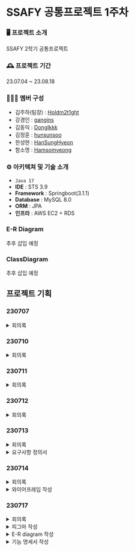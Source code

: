 # SSAFY 공통프로젝트 1주차

### 🖥️ 프로젝트 소개

SSAFY 2학기 공통프로젝트

### 🕰️ 프로젝트 기간

23.07.04 ~ 23.08.18

### 🧑‍🤝‍🧑 멤버 구성

- 김주하(팀장) : [Holdm2t1ght](https://github.com/Holdm2t1ght)
- 강경인 : [gangins](https://github.com/gangins)
- 김동익 : [DongIkkk](https://github.com/DongIkkk)
- 김정훈 : [hunsunsoo](https://github.com/hunsunsoo)
- 한성현 : [HanSungHyeon](https://github.com/HanSungHyeon)
- 함소명 : [Hamsomyeong](https://github.com/Hamsomyeong)

### ⚙️ 아키텍쳐 및 기술 소개

- `Java 17`
- **IDE** : STS 3.9
- **Framework** : Springboot(3.1.1)
- **Database** : MySQL 8.0
- **ORM** : JPA
- **인프라** : AWS EC2 + RDS

### E-R Diagram

추후 삽입 예정

### ClassDiagram

추후 삽입 예정

## 프로젝트 기획

### 230707

<details>
<summary>회의록</summary>
<div markdown="1">

## 1. 프로젝트명 정하기

- 소주 디스펜서… - 소주메이트
- S(o)UL Mate

## 2. 메인기능

### 2-1. 게임

- 구체적으로 어떤 게임들을 넣을지?
  - 게임마다 필요한 기술들(음성인식 텍스트 변환 등)
  - 모션인식 (학습되지 않은 부분은 어려울 수 있음)
  - 업다운, 초성, 라이어 게임
  - 화상 필터는 심화기능으로?
  - 기본틀은 유지하되 게임마다 제공하는 ui는 달라지게
  - 화상이라는 점을 고려해서 구현 가능한 게임
    - 정답처리, 벌칙자 등을 누가판단하느냐
  - 메인게임 3개 + 간단하고 직관적인 게임들 추가(룰렛, 사다리 등)
  - 엠젯뜨한 게임
  - 간단한 게임
    - 양세찬 게임( 본인에게만 보이지않는 단어 - 다른 게임에도 활용 가능)
    - (바보)라이어게임
    - 업다운 게임
  - 음성 인식이 들어갈 때 좋은 게임
    - 어목조동 → 사전에서 물 고기, 나무, 새, 동물을 가져와서 인식이 가능한지
    - 금지어→ 그냥 무슨 말이든 ai 스피커처럼 인식이 되나
    - 훈민정음→ 사전 음성 인식(핸드폰 알람 게임이랑 조합 가능)
  - 모션 인식
    - 병뚜껑 치기 → 모션 인식이 가능한지 먼저 파악 후 진행
  - 프론트가 파이팅할 게임
    - 더게임오브데스
    - 룰렛 돌리기, 사다리 타기
    - 손병호
  - 술게임다운 템포가 빠른 게임도 있어야하지않을까
    - 배스킨라빈스31
    - 아파트
    - 잔치기
    - 이순신 게임
    - 눈싸움

### 2-2. 공통기능

- 방 만들 때 필요한 설정
  - 인원 수
  - 심화 기능 랜덤 매칭 시 캠 필수 설정 → 안 켰을 때 내보내지게
  - 게임 선정자 랜덤 또는 방장 또는 번갈아가며
- 이모티콘 보내기
- 실시간 채팅
- 방에 들어갈 때 닉네임 또는 이름 설정
- 메인페이지
  - 로그인 (redis를 사용한 토큰 기술을 써 보기)
  - 방만들기 / 방입장
  - 설정 → 비밀번호 개인 정보
    - 마이크 확인, 캠 확인
- 눈 감을 때 내보내지게 → 시간은 설정할 수 있게
- 추방 투표 과반수 이상일 때 추방
- 본인 캠이랑 마이크 끌 수 있게
- 게임 중단
- 나가기 버튼
- 게임 방법 유튜브 링크 넣고 간단한 설명 볼 수 있게
- 방 설정 바꿀 수 있게

### 2-3. 세부조정사항

- 게임 중간에 입장했을 때는 캠만 나오고 참여는 안 되게 설정 → 대기 중으로 하도록
- 게임 중간에 퇴장했을 때 게임을 종료시킬지, 아니면 그대로 진행할지 게임의 특성에 따라 조정할 수 있게
- 게임마다 효과 어떻게 할지, 효과음? 정리하기
- 방마다 뒤에 디자인이 변경된다
- 게임에서 음성을 사용한 ai 인식

## 3. 심화기능

- 랜덤 매칭
- 녹화 기능을 하게 되면 모두에게 동의받는 투표 필수!
- 참여자별 음성 조절 가능하게(디스코드랑 비슷한 기능)
- 필터나 뒤에 배경 바꿀 수 있게

## 4. 간단한 역할 정하기

- 강경인
  FrontEnd
  React,
- 김동익
  BackEnd, FrontEnd
  방 CRUD, 잔치기
- 김정훈
  BackEnd, FrontEnd
  모션(병 치기 게임), (바보)라이어게임
- 김주하
  BackEnd, FrontEnd
  얼굴인식, 더 게임 오버 데스
- 한성현
  BackEnd
  유저, 룰렛
- 함소명

  BackEnd

  음성(훈민정음 게임) → 사전api랑 연동

  사다리

- 유저(로그인까지 포함되게), 관리자 → 설정 update → 음성 크기
- 화상
- 게임마다 필요한 백, 프론트
  - 음성
  - 모션
  - 기본적(라이어 게임, 룰렛, 사다리, 더 게임 오버 데스, 잔 치기)
- 방 만드는 설정 → 방 만들어지게 → 참여코드
- 얼굴인식
- 인프라, 배포
- 실시간 채팅 → 누가 할지

## 5. 사용**툴**

- 인프라
  - AWS EC2 + RDS
- DB
  - MySQL
- 백
  - 주 언어: JAVA(ver: JAVA 17)
  - SPRING BOOT(ver: 3.1.1) + JPA
  - Gradle
  - Postman → 노션 api 명세서 정리 및 문서 api 저장
  - 모션 인식 및 얼굴 인식은 둘이 상의해서 다시 적어 놓겠습니다
  - 음성 인식: 소명 언니가 써 주기
  - 사용 api는 아직 정하지 않았으니까 각자 기록 후 사용하는 것마다 서비스 탭에 추가하기
- 프론트
  - JavaScript(TypeScript) + HTML + CSS5
  - React
  - axios 통신
  - vscode
  - s3 서버
- 배포
- 협업
  - 피그마(목업)
  - 디스코드
  - 매터모스트
  - 노션
  - 지라
  - 깃랩 선 깃허브 정리
  - miro(브레인스토밍)

</div>
</details>

### 230710

<details>
<summary>회의록</summary>
<div markdown="1">

## Convention 작성

## 술게임 엎는다면

- 심리상담
- 안전귀가
- 2세 얼굴/얼굴변화 감지
- 감정 쓰레기통
  - 감정 일기장 → 밑의 통화를 기반으로 가장 많이 나온 표정을 달력에 기록
  - 서로의 심리 상담 → 필터로 랜덤 매칭
  - 익명
  - 친구 추가 / 차단 / 신고
  - 음성변조 / 얼굴 가면
- 공연(합주)
- 일일알바 당일면접 / 심부름 서비스
  - 구인구직 플랫폼에 준하는 프로젝트 볼륨
- 아이들 예절교육(양치, 식사습관 등)
- 넥타이 매는 법
- 업무나 교육 중에 나쁜 습관 파악 및 집중 시간 카운트

## 최종 아이디어 기획안

### 게임 → S(o)UL MATE

- 친구들과 온라인에서 즐길 수 있는 게임 창구
- 메인 게임
  - 할리갈리
    - 게임 방법
      ```jsx
      1. 전체 카드를 사용자에게 같은 개수대로 나눠 준다
      2. 게임 순서에 맞게 카드를 낸다
      3. 이때 게임 참여자들은 왼손으로 귀를 잡고 있는다
      4. 특정 과일의 수가 5개가 되면 종을 울린다
      5. 가장 먼저 누른 사람이 판에 올라간 카드를 모두 가져간다
      6. 카드가 전부 떨어진 사람은 탈락한다
      ```
    - 구현 방식
      - 전체 카드를 개수에 맞게 나눠 주는 자동화
      - 카드 내기 버튼을 눌렀을 때 카드가 자동으로 열리는 UI
      - 모션으로 왼손이 귀 위치에 들어가 있는지 파악해서 잡고 있지 않다면 빨간색 경고등 울리게
      - 가장 먼저 스페이스(종 형식 구현)를 누른 사람 파악해서 카드 넘어가게
      - 게임 탈락한 사람 UI로 탈락 알려 주기
  - 2인 협동 추리 게임
    - 기획
      - 한 명은 푸는 사람, 한 명은 문제 내는 사람이 될 수 있는 배경 주기
      - 반칙에 대한 게임 오버 상황 주기
    - 게임 방법
      ```jsx
      1. 여러 스테이지로 구성되어 있다
      2. 누가 문제를 풀고 맞힐지 역할을 선택한다
      3. 두 명의 화면은 다른 화면이 나오게 되고 문제를 내는 사람의 힌트에 맞추어 문제를 맞히는 사람이 게임을 동작한다
      4. 반칙 상황에 맞는 것이 나오면(예를 들어 문제를 그대로 그려서 보여 주는 등의 행위) 반칙으로 게임 오버가 된다
      ```
    - 구현 방식
    - 모험 스토리 - 허수아비(똑똑해지고 싶음) -> 겁쟁이 사자(용기를 얻고 싶음) -> 오즈 왈(서쪽 사악한 마녀를 죽여라) → 양철 나무꾼(마녀의 저주로 신체를 잃음, 심장) -> 서쪽마녀
      [오즈의 마법사 줄거리, 등장인물](https://m.blog.naver.com/pilg99/221385840421)
      → 웹에서 어디까지 구현이 가능할지 상상
      ![Untitled](https://file.notion.so/f/s/74bb99ca-2bde-4f32-bc3a-7de15993b2d2/Untitled.png?id=d6b330ee-9cb1-4f41-8f9e-e8a79fc33a04&table=block&spaceId=a94c58cd-3c97-4a9b-a028-c102bdd4bf42&expirationTimestamp=1689184800000&signature=hSwAeQ0cTtkiYLhFZAbNJdjkUC1JYo_17fucK04xB2s&downloadName=Untitled.png)
      ![Untitled](https://file.notion.so/f/s/7cf248c0-c71c-4c14-8bef-6cdf937019bd/Untitled.png?id=5b873366-0498-40f3-9643-8c8d818ef941&table=block&spaceId=a94c58cd-3c97-4a9b-a028-c102bdd4bf42&expirationTimestamp=1689184800000&signature=n72ooyYotKxFeH9bX3O4FhlbfYQT6ANFq26EA6A_nw0&downloadName=Untitled.png)
      ![Untitled](https://file.notion.so/f/s/385b3cee-db2a-4df0-aef3-5c8446b7a214/Untitled.png?id=075f30dd-f7dd-4dac-8d2c-56336f6e4a37&table=block&spaceId=a94c58cd-3c97-4a9b-a028-c102bdd4bf42&expirationTimestamp=1689184800000&signature=s5Z6mYIUWDSJlvWU2y8dNmgMOeLw-s_ojxt7NFWpUgw&downloadName=Untitled.png)

### EmoVenture or EmoThrow

- 같은 고민을 가진 사람들끼리 모여 대화할 수 있는 익명 커뮤니티
- 메인 기능
  - 필터를 통해 본인 고민에 맞는 주제를 정해 방을 들어갈 수 있음 → 랜덤
    - 대신 마음에 드는 사람 친구 추가 할 수 있게 → ~~(채팅으로 발전 가능성 있음)~~
    - 악성유저 차단 기능
  - 얼굴을 가릴 수 있고(스노우처럼 가면 쓸 수 있음) 음성 변조 선택 가능
  - 당일 얼굴 표정을 분석하여 가장 오래 잡힌 표정을 그날의 감정 기록에 전달
    - 코멘트를 달아 당일 일기 작성 가능
  - 감정 던지기 기능
- 심화 기능
  - 음성의 인지가 가능한지 확인한 후 기록 저장

### ~~Good Habit~~

- ~~업무 또는 공부 중 습관 교정을 할 수 있게 도와주는 프로그램~~
- ~~메인 기능~~
  - ~~업무 중에 켜 놓고 다른 일을 하는 동안 손을 물어뜯거나 턱을 괴고 있는 시간을 캡처하거나 카운트하여 정리한다~~
  - ~~자세 교정이 가능할지 → 거북목 등~~
  - ~~집중하는 시간 파악 타이머 저장~~
  - ~~그룹화로 하는 것도 괜찮지 않을까? → Like 열품타~~
    - ~~예시: 공통 팀 업무, 모각코, 스터디 시험 공부 등~~
- ~~추가 기능~~
  - ~~자기 관리 보조 서비스~~

</div>
</details>

### 230711

<details>
<summary>회의록</summary>
<div markdown="1">

## 1. 아이디어 구체화

### 게임

1. 2인 협동 게임.
   - 미로 - 맵 랜덤 만들기 -> 키업 (UI 변경x)
     - 출발지 랜덤
   - 기하학 문양 맞추기 -> 드래그앤드롭
   - 파노라마 -> 그림 랜덤 배치 -> 순서 배치

## 컨설턴트님 상담

### 게임

- 구현이 되야 재미요소를 알 수 있을 것 같다
- 박진감 - 구성 상의 중요
- 여러개가 모여진 게임 느낌이 될 수있음..
- 큰 게임/ 자잘하면 **결이 맞아야한다.**
- 가능성을 고려해서 구상.
- 룰 자체도 달라지니까 유저 입장에서 집중도가 깨질 수 있다.
- 유저가 스테이지를 클리어할 때마다 보상 요소
- 친한 친구랑 있는것만으도 좋다가 아닌 이 게임을 해야하는 이유 생각해보자.
- 결이 맞는 재미요소를 생각해보자. ( ex) 어린왕자-불멍, 힐링 )
- **오프라인을 온라인으로 땡겨놓는 것은 별로다**.. 미로게임이 제일 참신하다.
- 한번 하고 또 할까? - 보여지는게 중요함.

### EmoThrow

- 무난하다..
- 어떤게 차별점이 될수있는지 하나를 정하는게 좋을 것 같다.
- 커뮤니티 성? 그 외적으로 확장 가능성
- 우울성에 빠질 수 있음
- 이전 프로젝트들과 차별점필요
- 구체적인 메인 서비스
- 같은 고민을 가진 사람들이 모여서 어떤걸 하는지

## 게임 아이디어

- OJT 신입사원 친목, SSAFY 입과 전 친목 등 그룹 친목
- 해보면 재밌는 게임인데 대중적이지 않으면 소비자가 될 수 없다.
- 왜? 어떤 게임 좋아하나?
  1. 프론트가 아기자기했다.
  2. 중독? 돈 - 있다가 없어지고 심리적으로
  3. 룰이 간단함, 원클릭, 뇌를 안쓰는 게임이 유저를 끌어당김.
  4. 분석게임, 어떻게 하면 더 잘 할 수 있을지 고민할 수 있는 게임, 협동게임이라면 남탓할 수 있는 게임, 같이 즐길 수 있는게임,
  5. 경쟁요소 - 싸워서 이기거나, 클리어 하거나, 기록 연장하거나, 힐링게임이거나,
  6. 짧긴해.. 단발성.. 한번하고 안할 것 같아.. 파악하면 또 안할 것 같아..
  7. 동등하게 시작해서 실력차이로 경쟁하는 게임.
  8. 랜덤, 도박, 경쟁, 무한동력
  9. 예상되는 게임을 가져와서 업그레이드 시키는게 흥미를 도출 할 수 있을 것 같음.
  10. 우리가 만들고 우리가 또 할 게임.
  11. 테트리스, 버블샷, 방탈출 경쟁 게임
  12. 랭킹시스템 / 시간 재는것

## 최종 아이디어

## 주제

협동 퍼즐 게임

## 프로젝트 이름

Oz

## 기획 의도

- 용사님들 도로시를 집에 보내야해요. (컨셉에 잡아먹힘)

## 줄거리

[오즈의 마법사 줄거리, 등장인물](https://m.blog.naver.com/pilg99/221385840421)

1. 토네이도 때문에 도로시가 집에서 오즈의 나라로 떨어짐 집에 가는 법을 물어봤더니 오즈한테 가 보라고 사람들이 말함
2. 가는 동안 겁쟁이 사자, 양철 나무꾼, 허수아비를 만나고 모두 원하는 소원이 있어 함께 가게 됨
3. 오즈한테 갔더니 서쪽 마녀를 잡고 오면 소원을 이루어 준다고 함
4. 서쪽마녀에게 가는 동안 사자와 나무꾼과 허수아비는 원하는 걸 얻게 됨
5. 서쪽마녀를 잡고 오즈에게 갔더니 너희는 이미 원하는 걸 얻었다 도로시는 내가 보내 줌 하고 집에 보내 주고 끝!

## 게임 아이디어

1. 허수아비: 똑똑해지고 싶어 → 지능겜

   - 사칙연산
     - 숫자판을 뒤집어 5초 동안 보여 준다
     - 세 명의 조력자가 순서대로 숫자판을 조합해 준다
     - 허수아비가 부호 두 개를 이용하여 정답을 조합한다

1. 겁쟁이 사자: 용기를 얻고 싶어 → 무서운 겜

   - 미로
     - 조력자들은 지도를 볼 수 있다(여기서 누구는 함정 표시, 누구는 특정 벽 표시,

1. 양철 나무꾼: 따뜻한 마음씨를 갖고 싶어 → 뜨뜨무시한 겜

   - 상형문자 → 누군가 위험에 빠져 있는데 구하기 위한 자물쇠 풀기 같은 느낌으로 구현

1. 도로시: 집에 가고 싶어
   - 이어그리기 제시어 맞히기

- 프레임

  - 인원: 2~4명 (4명 권장)
  - 만약 인원이 되지 않는다면 그 역할 게임에서 역할을 맡을 사람을 선정할 수 있게 한다

- 스테이지 별 포지션 바꾸기
- 어느 조건을 충족하고 클리어를 하면 ⇒ 업적/보상
- 랭킹 / 경쟁요소 (라운드별 / 최종 클리어 시간 기록)
- 일러스트 AI
  - 미드저니 (디스코드)
  - 스테이블 디퓨전
  - 딥아트
  - Text to image 라고 구글링

</div>
</details>

### 230712

<details>
<summary>회의록</summary>
<div markdown="1">

## 설계 구체화

### 스토리

- 스토리
  - 도로시가 토네이도 타고 날아서 오즈의 나라로 떨어져서 오즈를 찾는 여행을 시작함
    - 도로시 : 으아아아앗! 어데고 ??!
  - ## 동료들을 만남
  - 오즈한테 갔더니 서쪽 마녀를 해치워 달라고 함
  - 여기서부터 게임 시작
  - 스테이지 원: 허수아비로 사칙연산 게임 끝나고 멍청해 보이던 허수아비가 똑똑해 보이기 시작하게 어쩌구
  - 스테이지 투: 겁쟁이 사자가 미로 찾기를 통해 장애물을 극복하며 용기를 찾음
  - 스테이지 쓰리: 동료들이 함정에 빠진 걸 삐그덕거리는 양철 나무꾼이 구해 주며 따듯한 마음씨를 찾게 됨
  - 파이널 스테이지: 이어 그리기로 그린 그림을 도로시가 맞히며 서쪽 마녀를 해치울 수 있게 됨
  - 오즈에게 돌아가서 나머지는 모두 원하는 걸 얻게 되었다는 걸 듣고 열기구 타고 집에 들어가면서 끝!

### 게임

- 사칙연산(허수아비: 똑똑해지고 싶어 → 지능겜)
  - 게임 방법
    - 숫자판을 뒤집어 5초 동안 보여 준다
    - 숫자 3개와 부호 2개로 식을 조합해 주어진 숫자와 같게 답을 추출한다.
    - 세 명의 조력자
      - 조력자에게는 숫자가 있는 판만 주어진다.
      - 조력자들은 서로 소통할 수 있다.
      - 세 명의 조력자가 순서대로 숫자판을 조합해 준다
    - 허수아비
      - 허수아비는 쓸 수 있는 사칙연산이 주어진다.
      - 허수아비가 부호 두 개를 이용하여 정답을 조합한다
  - 게임 세부 사항
    - 조력자 셋은 대화를 할 수 있다 → 문제 푸는 사람한테는 나머지 자동 음소거되게
    - 답을 만드는 상황: 자연수가 나오게 정답 추출 (정답이 먼저 나와 있어야 되는데 빼기는 앞에 수가 뒤에 수보다 커야 되고 나누기는 앞의 수가 뒤의 수의 배수여야 하는데 랜덤으로 답을 만들 때 조합 조건을 생각하면서 하기)
    - 숫자만 랜덤으로
    - 부호는 중복이 되게 계산 순서 지키기
    - 숫자판 6x6=36개로 하고 판은 중복이 안 되게 사용하는 대신 숫자는 1~12까지 세 번씩 랜덤으로 들어가게 설정
- 미로(겁쟁이 사자: 용기를 얻고 싶어)
  - 게임 방법
    - 세 명은 조력자, 한 명은 미로를 해결해 나가는 사람
    - 세 명이 길을 알려 주고 한 명은 키업으로 간다(윗 방향키와 아래 방향키는 앞뒤로 움직일 수 있고, 옆 방향키들은 시점을 변화할 수 있게 해 준다)
    - 장애물에 걸리게 되면 게임 오버가 된다
    - 도착지에 도착하면 끝난다
  - 세부 사항
    - 조력자 A: 출발지와 도착지를 주고 R 바닥 색을 볼 수 있다
    - 조력자 B: 장애물(구덩이)을 볼 수 있고 G 바닥 색을 볼 수 있다
    - 조력자 C: 장애물(폭탄)을 볼 수 있고 B 바닥 색을 볼 수 있다
    - 사자: 1인칭 시점으로 앞 방향만 볼 수 있다
    - 조력자 B와 C가 장애물을 둘 다 보게 할 건지, 아니면 장애물을 하나로 하고 벽이라는 요소를 넣을 것인지
      - 장애물은 두 개가 맞는데 사자 UI 화면에서만 벽을 볼 수 있게 구현하는 것도 괜찮다!
    - 맵 크기는 6*6 OR 10*10 시뮬레이션 해 보기 → 6\*6 → 각각 색을 12개씩 장애물은 6개씩
    - 전체 맵에서 출발지를 정하고 장애물을 설정한 다음 도착지를 경우의 수를 찾아 구현
    - 사자의 화면을 보는 재미가 있게 구성하기 사진들 찾아서 특별한 이벤트로 소리 같은 게 튀어나오거나 박쥐 같은 게 나오는 것도 괜찮을 듯!
- 상형문자(양철 나무꾼: 따뜻한 마음씨를 갖고 싶어)
  - 게임 방법
    - 세 칸이 비어 있는 동그라미 원형 2줄 퍼즐이 있다 총 7칸 또는 8칸이 비어 있음
    - 조력자들은 빈 칸이 무엇인지 알 수 있다
    - 빈 칸에 들어가는 정답 중 묘사를 듣고 가장 알맞은 것을 골라서 넣기
    - 가운데 동그라미를 누르면 정답 체크
  - 세부 사항
    - 총 데이터는 퍼즐 칸 * 6개로 정답은 랜덤 배치되고 보기를 고를 수 있는 것은 답안에 있는 모든 상형 문자 3*6개를 준다
    - 정답을 맞히는 것은 드래그 앤 드롭으로 버튼에 옮길 수 있게 한다
    - 심화 과정으로 원형 판이 돌아가며 조력자가 보이는 화면이 달라질 수 있게 할 수 있는지 파악
    - 기본 과정은 피자 조각처럼 세 부분을 조력자 화면에서 각각 보일 수 있게 한다
    - 전체에 1분 30초
- 이어그리기 제시어(도로시: 집에 가고 싶어)

  - 주제: 캐릭터
  - 게임 방법
    - 제시어를 1~3명의 조력자에게 제공한다
    - 순서대로 정해진 시간만큼 그리고 다음 사람이 이어 그릴 수 있게 한다
    - 모두 그리게 된다면 도로시가 맞힌다
  - 세부 사항
    - 조력자가 그릴 수 있는 시간을 각각 몇 초씩 줄 것인지
    - 제시어는 빅데이터로 넣을 테니 자료 찾기
    - 그림판 기능 필요함 → 색상 바꿔서 그릴 수 있는지 확인하기
    - 조력자들 **얼굴을 안 보이게** 하고 **음소거**를 시킴
    - 캐릭터를 모를 상황을 대비하여 시작 전 3초 동안 같이 볼 수 있게

- 스테이지 별 포지션 바꾸기
- 어느 조건을 충족하고 클리어를 하면 ⇒ 업적/보상
- 랭킹 / 경쟁요소 (라운드별 / 최종 클리어 시간 기록)
- 만약에 4명이 채워지지 않는다면 그 스테이지 한정 문제 맞히는 역할 정할 수 있게 함

### 기능

- 유저 CRUD
- 화상
- 실시간 채팅
- 사칙연산
- 미로
- 상형문자
- 이어그리기
- 랭킹 기록
- 스토리 진행
- 심화: 업적
- 심화: 모드

### 플로우

1. 웹 페이지 들어가야 돼
2. 타이틀이 나와야 되고 로그인, 회원 가입
   1. 콘셉트에 잡아먹힌 느낌으로 가서 메인에는 깔끔하게 로그인, 회원가입, 모험 시작 등만 나오게 한다
   2. 회원가입창이나 로그인창은 새로운 창으로 넘어가게
   3. api 추가해서 소셜 로그인(카카오, 네이버, 구글) 및 회원가입 가능하게
3. 로그인이 됐을 때 모험 시작, 마이페이지, 비밀번호 (not 찾기),
   1. 모험 시작은 팀 구성이 완료되었을 때 가능하게
   2. 팀 입장은 프라이빗하게 초대코드로만
   3. 버튼은 방만들기 / 코드 입력 두가지만 존재.
4. 방만들기 / 코드입력 페이지
   4-1. 방만들기
   4-2. 코드입력
5. 게임 시작 직전 (역할 선택)
6. 게임 화면
   (일단 생략)
7. 윷놀이 말움직이는거처럼 스테이지를 구성하던가 or 스토리를 일러스트로 애니메이션처럼 보여줄지 or 스테이지를 페이지로 넘긴다
8. 게임 클리어
   스토리의 아웃트로를 보여주고, 시간 측정된거 보여주고, 랭킹

</div>
</details>

### 230713

<details>
<summary>회의록</summary>
<div markdown="1">

### 방향성
    1. 회원관리: JWT, OAuth, SpringSecurity, Redis
    2. 실시간 통신: Web_RTC, Web_Socket
    3. Back_End: Spring Data JPA, QueryDSL , Gradle, MySQL(MariaDB), NoSQL 
        - 게임 로그 - No SQL (mongoDB / Redis(메모리에 저장됨)- 메모리는 디스크에 비해 비쌈, 빨리 접근, 토큰 관리)
    4. Front_Ent: React, JavaScript, JSX, Redux(JavaScript 상태관리), React Hooks
    5. 자동 배포(CI/CD): NGINX, Jenkins, AWS EC2, Git Hooks, SonarQube(코드 품질), Docker 
    6. 협업 툴: miro, Jira, GitLab, ERD Cloud


### 오늘 목표

1. 필수적인 기술스택 대략적인 학습 후, 구현에 걸리는 시간 판단 후 역할 분배
2. 전반적인 피그마 작성
3. JIRA 사용 (오전 라이브)


### 오전 피드백 
- 게임은 nosql을 쓰는데 랭킹은 redis도 괜찮다

- redis는 메모리 db 몽고db는 디스크에 저장 → 메모리는 휘발성, 비쌈

- 랭킹같이 빨리 만들어서 써야 되지만 날아가도 된다 이런 건 redis를 쓰는 게 어울리는 데이터, 토큰 관리 redis

- 초반보다 무조건 후반이 빠르는데 초반에 달려 보고 어느 정도 속도가 나오는지에 따라서 해 본다 → 여기서 안 되면 게임의 난이도를 줄이기

### 16시 피드백

- 4인으로 변경, 게임의 스토리 설정
    
    좋아하심
    
- 허수아비 게임
    
    허수아비가 제일 멍청이가 아닌가?
    
    (정훈 의견) 조력자들이 숫자를 채우는게 아니라, 그냥 각자 한장씩 뒤집어서 볼 수 있게 해주는건 어떨까?
    
- 미로게임
    
    뭔가 메모할 수 있는 기능이 필요하지 않을까? (like 스도쿠)
    
    방향을 알수 있는 방법을 뭔가 더 줘야하지 않나? (너무 어려울거같다)
    
    사자입장은 노잼 ⇒ 개선 // 아이템을 넣거나 뭐 그런…
    
- 상형문자 게임
    
    꼭 상형문자여야 하나?
    
- 이어그리기 게임
    
    캐치마인드 같은 형식은 뭐 많이들 했고, 항상 평이 좋은 편이였다
    
- 전반적으로 게임설명하기가 엄청 힘들다
    
    ⇒ 게임 설명 부분을 진짜 잘 만들어야할듯
    
    ⇒ 아니면 다들 아는 게임으로 변경해야하나…? ㅜㅜ (정훈 개인의견)
    

컨설턴트님 피드백 그대로 메모

- “어떤 방식인지 알겠고 개발도 가능할거같은데, 재미는 모르겠다”
    
    (이게 근데 3번째 게임만을 타게팅하신게 아니라, 전반적인 부분을 말씀하신거 같음….)
    
    계속 얘기하면서 조금 더 괜찮게 봐주시게 되심
    
- “세번째 게임이 가장 걸린다”
- 연상게임 같은게 좀 더 낫지 않을까?
    - 지하X / X도 ⇒ 정답 : 철
- “같이 하는 사람 뿐만아니라, 보는 사람도 재밌어야한다”
- 페이저 3 Phaser로 구현할만한거
- 이어그리기는 무조건 재밌다..
- 게임성을 위해 촉박한 느낌을 주는게 좋다
    - 시간초가 째깍째깍 줄어들어서 압박감을 준다던가
    - 카드 병사가 쫓아온다던가 등..
- 일러스트는 어떻게 했나요?
- 다시하기나 넘어가기 등의 기능을 줘서 클리어가 버거울때 좀 조정할 수 있도록… 혹은 중간에 역할 바꾸기
- 
- 랭킹은 방장? ⇒ 팀명으로 해도 ㄱㅊ / 아니면 로그인 없이하고 팀이름만 남기던지 / 캐주얼하게할거면 로그인이 필요없을거같긴함
- 정말 열심히하면 만들수 있을거같긴하다.
    
    초반에 열심히 달려서 개발 가능성을 판단하고, 개발의 난이도 조절이 필요함
    
- 난이도는 미로가 제일 힘들 듯, 4번째는 평이, 웹rtc 한명이 맡아서 해야하고, 첫번째꺼도 그렇게 어렵진 않을 듯
    
    

코치님 피드백

- 3가지 의문 : 일러스트, 네명이 다같이 로그인을 할 필요가 있을까?, 상형문자 쪽으로 게임에 대한 의문
- 3번 제외하고는 괜찮다. 난이도는 고민해볼 필요가 있다
- 전체적인 플레이타임은 어느정도로 예상하고있는지?
- 각 게임별로 맥스 타임이 있어야할거같다.
- 게임은 눈에보이는게 중요하다 // 스토리, 일러스트 퀄리티 등….

지라

- 다음주 월요일부터는 무조건 해야함
- 일단 금요일 하루에 대해서만 작성해보기
- 48포인트
- 매일 각자 40개 스프린트씩 240개

## 피드백 반영

1. 사칙연산게임
    1. 허수아비가 머리쓸 일이 없다
    2. 조력자들 힘빼기

    - 변경 사항
      1. 초반에 4명에게 숫자 판을 전체에게 10초 동안 보여 줌
      2. 30초 동안 조력자들은 여섯 개의 공개해 줄 판을 상의하게 해 주고, 허수아비에게는 맞혀야 할 정답을 미리 알려 줘서 고민할 수 있게 해 줌
      3. 30초 후 조력자가 공개한 판을 3초 동안 공개해 줌
      4. 허수아비가 모든 판을 채우고 답을 맞히면 성공공

</div>
</details>

<details>
<summary>요구사항 정의서</summary>
<div markdown="1">
https://www.notion.so/d1a29be535fa490fb25c6d32d2efab58
</div>
</details>

### 230714
<details>
<summary>회의록</summary>
<div markdown="1">
- 주말에 NoSQL & MongoDB & Web Socket 공부해오기( - 경인 빼고)

## 필요한 일러스트 정리

1. 인트로
    1. 토네이도에 날아가는 도로시 or 집 // 일러스트
        - 토네이도에 날아갔다.
    2. 인물 4명을 배경으로 // 스크립트
        - 스크립트 형식으로 인물들의 스토리를 살짝 소개
            - 도로시 : 집으로 돌아가고 싶어
            - 사자 :
    3. 성에 있는 마법사를 찾아온 일행 // 일러스트
        - 모험을 떠나자
2. 게임 진행 // 스크립트
    1. 게임 별로 알아서 잘 깔끔하게
3. 아웃트로
    1. 열기구 타고 가는 도로시 // 일러스트
        - 집에 잘 갔다
4. 게임 종료
    1. 열기구 일러 그대로 사용
        - 랭킹 보이고
        - 랭킹버튼 // 랭킹을 제대로 확인 할 수 있다
        - 홈버튼 // 4인 방 화면으로 돌아간다
5. 추가
    1. 마이페이지에 드롭다운 안에 랭킹페이지가 있다.
        1. 그 랭킹 페이지에서 전체 랭킹, 내 랭킹 확인 가능
</div>
</details>

<details>
<summary>와이어프레임 작성</summary>
<div markdown = "1">
<img src="https://github.com/HanSungHyeon/HanSungHyeon/assets/66876894/cde6096c-1307-4f75-972c-cf20c972faa9">
</div>
</details>


### 230717
<details>
<summary>회의록</summary>
<div markdown="1">
- 피그마 작성
- 기능 명세서 작성
- ERD 설계 → 컨설턴트님 검토 맡기

### 목업

피그마 활용

기능별 분담 피그마 그리기

#### 자체 피드백

- 대기방, 역할선택에서는 좌측상단 스테이지이동 보여주는거 빼기
- 채팅방
    - 말풍선
    - 시간 - 디스코드 느낌
- 역할선택방
    - 닉네임 나오게
- 사칙연산게임
    - 게임진행시 부가설명
- 미로찾기게임
    - 방향키 UI, 함정 설명 - 구덩이, 폭탄
    - 도움말 바꾸기
    - 색깔 톤맞추기
    - 함정다시그리기
    - 타이머 없애기
- 상형문자
    - 타이머 없애기
    - 3개정도는 채우기
    - UI크기 동일하게
- 이어그리기

### NoSQL 필요한 데이터 정리

- 이어그리기 게임
    - 제시어 빅데이터 넣기
- 상형문자 게임
    - 상형문자 이미지 데이터 저장
- 탈출 게임
    - 색깔별 일러스트 저장(사자 시점)
- 스토리 스크립트
    - 대사
    - 캐릭터 사진, 캐릭터명
    - 배경 사진
    - 순서
- 전체 배경 일러스트
    - 일러스트 사진(순서)
    - 자막
- 게임 방법
    - 내용
    - 역할
</div>
</details>

<details>
<summary>피그마 작성</summary>
<div markdown = "1">
<img width="800" alt="스크린샷 2023-07-18 오전 12 51 03" src="https://github.com/DongIkkk/gitexercise2/assets/110454344/f4a4bd57-1035-42a2-9596-3bccd400e878">
<img width="800" alt="스크린샷 2023-07-18 오전 12 51 23" src="https://github.com/DongIkkk/gitexercise2/assets/110454344/a68c75e6-6cac-4e81-ac0d-a3055bdbb2cf">
<img width="800" alt="스크린샷 2023-07-18 오전 12 51 41" src="https://github.com/DongIkkk/gitexercise2/assets/110454344/3636d08c-12c0-4b0f-9644-1e6317b7f670">
</div>
</details>

<details>
<summary>E-R diagram 작성</summary>
<div markdown = "1">
컨설턴트님께 피드백 받고 다시작성
<img width="993" alt="스크린샷 2023-07-18 오전 1 00 40" src="https://github.com/DongIkkk/gitexercise2/assets/110454344/93f83737-9dfd-490e-ad34-3962e519df10">
</div>
</details>


<details>
<summary>기능 명세서 작성</summary>
<div markdown="1">
https://www.notion.so/5b16ea74515e430ea3136ab9d6cb6df0
</div>
</details>


